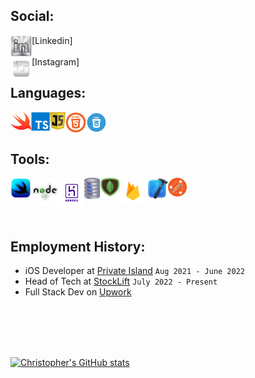 ## Social:

<!-- <img align="left" width="34px" src="images/twitterLogo.png">[Twitter]
<br />
<br /> -->
<img align="left" width="34px" src="images/linkinInLogoSilver.png">
[Linkedin]
<br />
<br />
<img align="left" width="34px" src="images/instagramLogo.png">
[Instagram]

<br />

## Languages:

<img align="left" width="33px" src="images/swiftLogo.png">

<img align="left" width="30px" src="images/typescript.svg">

<img align="left" width="25px" src="images/javascript.png">

<img align="left" width="33px" src="images/html5.png">

<img align="left" width="33px" src="images/css.png">

<br />

<br />

## Tools:

<img align="left" width="33px" src="images/swiftui.png">

<img align="left" width="45px" src="images/nodejs.png">

<img align="left" width="40px" src="images/heroku.png">

<img align="left" width="25px" src="images/sqllite.png">

<img align="left" width="32px" src="images/mongodb.png">

<img align="left" width="42px" src="images/firebaseLogo.png">

<img align="left" width="35px" src="images/xcode.png">

<img align="left" width="30px" src="images/postman.png">

<!-- <img align="left" width="40px" src="images/photoshopLogo.png"> -->

<br />
<br />

<br />
<br />

## Employment History:

- iOS Developer at [Private Island](https://privateisland.io) `Aug 2021 - June 2022`
- Head of Tech at [StockLift](https://www.stocklift.co) `July 2022 - Present`
- Full Stack Dev on [Upwork](https://www.upwork.com/freelancers/devboidesigns)

<br />
<br />

<br />
<br />

[![Christopher's GitHub stats](https://github-readme-stats.vercel.app/api?username=DevboiDesigns&count_private=true)](https://github.com/anuraghazra/github-readme-stats)

[linkedin]: https://www.linkedin.com/in/christopher-hicks-63682512a
[twitter]: https://twitter.com/devboidesigns
[instagram]: https://www.instagram.com/infinity.christopher/
